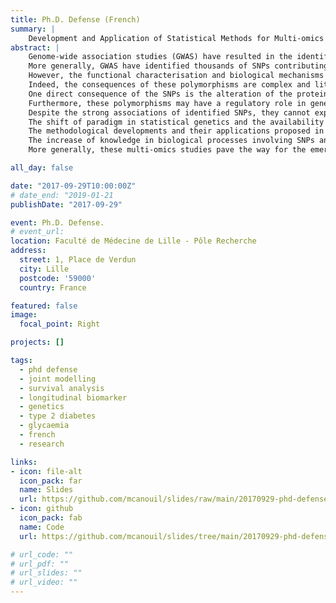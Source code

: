 ```yaml
---
title: Ph.D. Defense (French)
summary: |
    Development and Application of Statistical Methods for Multi-omics Studies in Type 2 Diabetes: Beyond the Genome-wide Association Studies Era
abstract: |
    Genome-wide association studies (GWAS) have resulted in the identification of several dozens of genes and single nucleotide polymorphisms (SNPs) contributing to type 2 diabetes.
    More generally, GWAS have identified thousands of SNPs contributing to complex diseases in humans.
    However, the functional characterisation and biological mechanisms involving these SNPs and genes remain largely to be explored.
    Indeed, the consequences of these polymorphisms are complex and little known.
    One direct consequence of the SNPs is the alteration of the protein encoded by a gene, or even a complete transcriptional gene silencing (e.g., codon stop in the sequence).
    Furthermore, these polymorphisms may have a regulatory role in gene expression, for example, by interfering with the binding of transcription factors and enzymes involved in DNA methylation.
    Despite the strong associations of identified SNPs, they cannot explain the full heritability of type 2 diabetes, suggesting interactions mechanisms between the different layers of -omics, such as genomics, transcriptomics and Epigenomics.  
    The shift of paradigm in statistical genetics and the availability of transcriptomic and epigenomic data are responsible for the evolution of the discipline, moving from association studies to multi-omics, and providing insights on the functional aspect of the SNPs or genes involved, and in some cases allowing to evaluate the causal link of these variants on the pathology
    The methodological developments and their applications proposed in this thesis are various, ranging from a similar approach to GWAS, leveraging the longitudinal data available in some cohorts (e.g., D.E.S.I.R.), using an joint model approach; the functional characterisation of candidate genes in insulin secretion by a multi tissue transcriptomic study and transcriptomic study in a cell model; the identification of a new candidate gene (PDGFA) involved in the deregulation of the insulin's pathway in type 2 diabetes through epigenetic and transcriptomic mechanisms; and finally, the characterisation of the effect on the transcriptome of two substitutes of bisphenol A in a primary adipocyte model. 
    The increase of knowledge in biological processes involving SNPs and genes identified by GWAS could enable the development of more effective diagnostic strategies, and the identification of therapeutic targets for the treatment of type 2 diabetes and associated complications (e.g., insulin resistance, NAFLD, cancer, etc.).
    More generally, these multi-omics studies pave the way for the emerging approach of precision medicine, allowing the treatment and prevention of pathologies while taking into account what makes the specificity of an individual, namely his genome and his environment, both interacting on his transcriptome and his epigenome.

all_day: false

date: "2017-09-29T10:00:00Z"
# date_end: "2019-01-21
publishDate: "2017-09-29"

event: Ph.D. Defense.
# event_url:
location: Faculté de Médecine de Lille - Pôle Recherche
address:
  street: 1, Place de Verdun
  city: Lille
  postcode: '59000'
  country: France

featured: false
image:
  focal_point: Right

projects: []

tags:
  - phd defense
  - joint modelling
  - survival analysis
  - longitudinal biomarker
  - genetics
  - type 2 diabetes
  - glycaemia
  - french
  - research

links:
- icon: file-alt
  icon_pack: far
  name: Slides
  url: https://github.com/mcanouil/slides/raw/main/20170929-phd-defense/20170929-phd-defense.pdf
- icon: github
  icon_pack: fab
  name: Code
  url: https://github.com/mcanouil/slides/tree/main/20170929-phd-defense

# url_code: ""
# url_pdf: ""
# url_slides: ""
# url_video: ""
---
```

